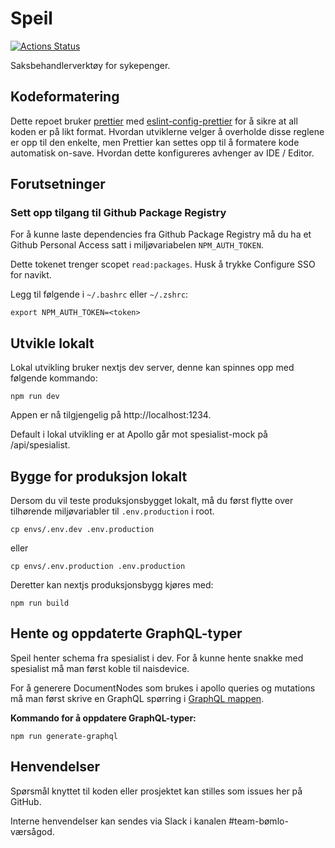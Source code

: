 # Speil

[![Actions Status](https://github.com/navikt/helse-speil/workflows/master/badge.svg)](https://github.com/navikt/helse-speil/actions)

Saksbehandlerverktøy for sykepenger.

## Kodeformatering

Dette repoet bruker [prettier](https://prettier.io/)
med [eslint-config-prettier](https://github.com/prettier/eslint-config-prettier)
for å sikre at all koden er på likt format. Hvordan utviklerne velger å overholde disse reglene er opp til den enkelte,
men
Prettier kan settes opp til å formatere kode automatisk on-save. Hvordan dette konfigureres avhenger av IDE / Editor.

## Forutsetninger

### Sett opp tilgang til Github Package Registry

For å kunne laste dependencies fra Github Package Registry
må du ha et Github Personal Access satt i miljøvariabelen `NPM_AUTH_TOKEN`.

Dette tokenet trenger scopet `read:packages`. Husk å trykke Configure SSO for navikt.

Legg til følgende i `~/.bashrc` eller `~/.zshrc`:

```shell
export NPM_AUTH_TOKEN=<token>
```

## Utvikle lokalt

Lokal utvikling bruker nextjs dev server, denne kan spinnes opp med følgende kommando:

```shell
npm run dev
```

Appen er nå tilgjengelig på http://localhost:1234.

Default i lokal utvikling er at Apollo går mot spesialist-mock på /api/spesialist.

## Bygge for produksjon lokalt

Dersom du vil teste produksjonsbygget lokalt, må du først flytte over tilhørende miljøvariabler til `.env.production` i
root.

```shell
cp envs/.env.dev .env.production
```

eller

```shell
cp envs/.env.production .env.production
```

Deretter kan nextjs produksjonsbygg kjøres med:

```shell
npm run build
```

## Hente og oppdaterte GraphQL-typer

Speil henter schema fra spesialist i dev. For å kunne hente snakke med spesialist må man først koble til naisdevice.

For å generere DocumentNodes som brukes i apollo queries og mutations må man først skrive en GraphQL spørring
i [GraphQL mappen](src/io/graphql).

**Kommando for å oppdatere GraphQL-typer:**

```shell
npm run generate-graphql
```

## Henvendelser

Spørsmål knyttet til koden eller prosjektet kan stilles som issues her på GitHub.

Interne henvendelser kan sendes via Slack i kanalen #team-bømlo-værsågod.
